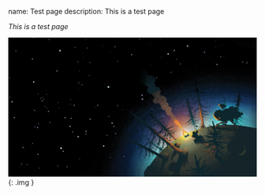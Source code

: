 name: Test page
description: This is a test page

*This is a test page*

![Test Image](/static/wallpaper.jpg){: .img }